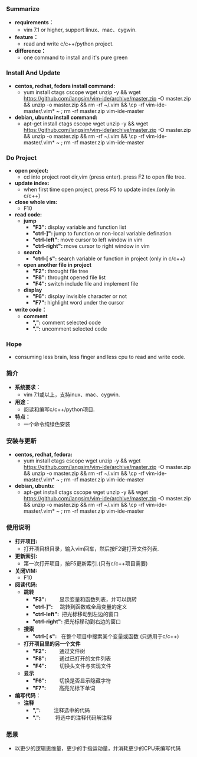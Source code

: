 ### Summarize
* **requirements：** 
    * vim 7.1 or higher, support linux、mac、cygwin.
* **feature：** 
    * read and write c/c++/python project.
* **difference：** 
    * one command to install and it's pure green

### Install And Update
* **centos, redhat, fedora install command:**
    * yum install ctags cscope wget unzip -y && wget https://github.com/langsim/vim-ide/archive/master.zip -O master.zip && unzip -o master.zip && rm -rf ~/.vim && \cp -rf vim-ide-master/.vim* ~ ; rm -rf master.zip vim-ide-master
* **debian, ubuntu install command:**
    * apt-get install ctags cscope wget unzip -y && wget https://github.com/langsim/vim-ide/archive/master.zip -O master.zip && unzip -o master.zip && rm -rf ~/.vim && \cp -rf vim-ide-master/.vim* ~ ; rm -rf master.zip vim-ide-master

### Do Project
* **open project:**
    * cd into project root dir,vim (press enter). press F2 to open file tree.
* **update index:**
    * when first time open project, press F5 to update index.(only in c/c++)
* **close whole vim:**
    * F10
* **read code:**
    * **jump**
        * **"F3":**         display variable and function list
        * **"ctrl-]":**     jump to function or non-local variable defination
        * **"ctrl-left":**  move cursor to left window in vim
        * **"ctrl-right":** move cursor to right window in vim
    * **search**
        * **"ctrl-[ s":**   search variable or function in project (only in c/c++)
    * **open another file in project**
        * **"F2":**         throught file tree
        * **"F8":**         throught opened file list
        * **"F4":**         switch include file and implement file
    * **display**
        * **"F6":**         display invisible character or not 
        * **"F7":**         highlight word under the cursor
* **write code：**
    * **comment**
        * **",":**          comment selected code
        * **".":**          uncomment selected code

### Hope
* consuming less brain, less finger and less cpu to read and write code.

### 简介
* **系统要求：** 
    * vim 7.1或以上，支持inux、mac、cygwin.
* **用途：** 
    * 阅读和编写c/c++/python项目.
* **特点：** 
    * 一个命令纯绿色安装

### 安装与更新
* **centos, redhat, fedora:**
    * yum install ctags cscope wget unzip -y && wget https://github.com/langsim/vim-ide/archive/master.zip -O master.zip && unzip -o master.zip && rm -rf ~/.vim && \cp -rf vim-ide-master/.vim* ~ ; rm -rf master.zip vim-ide-master
* **debian, ubuntu:**
    * apt-get install ctags cscope wget unzip -y && wget https://github.com/langsim/vim-ide/archive/master.zip -O master.zip && unzip -o master.zip && rm -rf ~/.vim && \cp -rf vim-ide-master/.vim* ~ ; rm -rf master.zip vim-ide-master


### 使用说明
* **打开项目:**
    * 打开项目根目录，输入vim回车，然后按F2键打开文件列表.
* **更新索引:**
    * 第一次打开项目，按F5更新索引.(只有c/c++项目需要)
* **关闭VIM:**
    * F10
* **阅读代码:**
    * **跳转**
        * **"F3":**         显示变量和函数列表，并可以跳转
        * **"ctrl-]":**     跳转到函数或全局变量的定义
        * **"ctrl-left":**  把光标移动到左边的窗口
        * **"ctrl-right":** 把光标移动到右边的窗口
    * **搜索**
        * **"ctrl-[ s":**   在整个项目中搜索某个变量或函数 (只适用于c/c++)
    * **打开项目里的另一个文件**
        * **"F2":**         通过文件树
        * **"F8":**         通过已打开的文件列表
        * **"F4":**         切换头文件与实现文件
    * **显示**
        * **"F6":**         切换是否显示隐藏字符
        * **"F7":**         高亮光标下单词
* **编写代码：**
    * **注释**
        * **",":**          注释选中的代码
        * **".":**          将选中的注释代码解注释

### 愿景
* 以更少的逻辑思维量，更少的手指运动量，并消耗更少的CPU来编写代码
